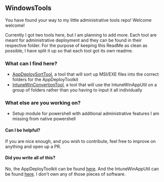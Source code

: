 ## WindowsTools
You have found your way to my little administrative tools repo! Welcome welcome!

Currently I got two tools here, but I am planning to add more. Each tool are meant for administrative deployment and they can be found in their respective folder. For the purpose of keeping this ReadMe as clean as possible, I have split it up so that each tool got its own readme.

### What can I find here?
- [AppDeploySortTool](AppDeploySortTool/README.md), a tool that will sort up MSI/EXE files into the correct folders for the AppDeployToolkit
- [IntuneWinConvertionTool](IntuneTool/README.md), a tool that will use the IntuneWinAppUtil on a group of folders rather than you having to input it all individually 

### What else are you working on?
- Setup module for powershell with additional administrative features I am missing from native powershell

#### Can I be helpful?
If you are nice enough, and you wish to contribute, feel free to improve on anything and open up a PR. 

#### Did you write all of this?
No, the AppDeployToolkit can be found [here](https://github.com/PSAppDeployToolkit/PSAppDeployToolkit). And the IntuneWinAppUtil can be found [here](https://github.com/Microsoft/Microsoft-Win32-Content-Prep-Tool). I don't own any of those pieces of software. 